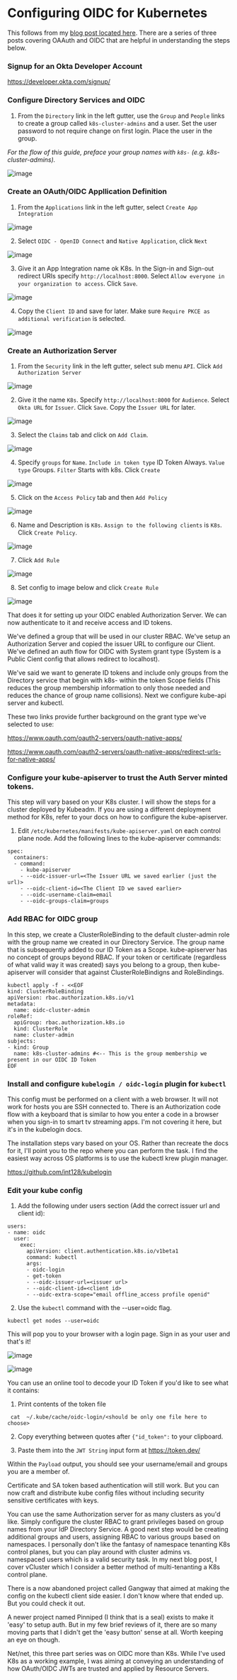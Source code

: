 # Configuring OIDC for Kubernetes


This follows from my [blog post located here](https://vrelevant.net/oidc-devops-and-sre-level-part-3/). There are a series of three posts covering OAAuth and OIDC that are helpful 
in understanding the steps below.

### Signup for an Okta Developer Account

https://developer.okta.com/signup/

### Configure Directory Services and OIDC

1. From the `Directory` link in the left gutter, use the `Group` and `People` links to create a group called `k8s-cluster-admins` and a user. Set the user password to not require change on first login. Place the user in the group.

_For the flow of this guide, preface your group names with `k8s-` (e.g. k8s-cluster-admins)._

![image](https://user-images.githubusercontent.com/45366367/232320134-f70a913d-5eb6-4251-a0b6-d284d245f2a7.png)

### Create an OAuth/OIDC Appllication Definition

1. From the `Applications` link in the left gutter, select `Create App Integration`

![image](https://user-images.githubusercontent.com/45366367/232320740-4d5780df-5ffa-482c-a5fd-542fefb1fcbb.png)

2. Select `OIDC - OpenID Connect` and `Native Application`, click `Next`

![image](https://user-images.githubusercontent.com/45366367/232320814-ea9b763a-71a7-485b-8b6c-d2351de850cb.png)

3. Give it an App Integration name ok K8s. In the Sign-in and Sign-out redirect URIs specify `http://localhost:8000`. Select `Allow everyone in your organization to access`. Click `Save`.

![image](https://user-images.githubusercontent.com/45366367/232321245-279a46f1-bc6d-4923-a7d5-b2ed89d9b693.png)

4. Copy the `Client ID` and save for later. Make sure `Require PKCE as additional verification` is selected.

![image](https://user-images.githubusercontent.com/45366367/232321348-b3da067e-3f58-4baf-8da6-6d573ae7c591.png)

### Create an Authorization Server

1. From the `Security` link in the left gutter, select sub menu `API`. Click `Add Authorization Server`

![image](https://user-images.githubusercontent.com/45366367/232321528-ed786930-ae62-41ae-bf6a-981fa1afbce9.png)

2. Give it the name `K8s`. Specify `http://localhost:8000` for `Audience`. Select `Okta URL` for `Issuer`. Click `Save`. 
Copy the `Issuer URL` for later.

![image](https://user-images.githubusercontent.com/45366367/232322126-e3278d1b-d255-4213-8034-e3d4a39be62c.png)

3. Select the `Claims` tab and click on `Add Claim`.

![image](https://user-images.githubusercontent.com/45366367/232322328-3a2d4e3e-c145-495b-8f14-0fccf70c6b16.png)

4. Specify `groups` for `Name`. `Include in token type` ID Token Always. `Value type` Groups. `Filter` Starts with k8s. Click `Create`

![image](https://user-images.githubusercontent.com/45366367/232322614-473a1fe8-d5f9-4f4a-930c-a58fc2fc3e9c.png)

5. Click on the `Access Policy` tab and then `Add Policy`

![image](https://user-images.githubusercontent.com/45366367/232322863-365a55b3-86b9-47cd-9786-82fea6d1ac78.png)

6. Name and Description is `K8s`. `Assign to the following clients` is `K8s`. Click `Create Policy`.

![image](https://user-images.githubusercontent.com/45366367/232323076-3e218ed8-c389-4905-897c-5dcbbe5332ac.png)

7. Click `Add Rule`

![image](https://user-images.githubusercontent.com/45366367/232323133-3a820b71-c845-45c1-b7b3-4c83a9240995.png)

8. Set config to image below and click `Create Rule`

![image](https://user-images.githubusercontent.com/45366367/232323322-e35e8a69-7b6b-4965-9dde-1fa897908374.png)

That does it for setting up your OIDC enabled Authorization Server. We can now authenticate to it and receive access and ID tokens.

We've defined a group that will be used in our cluster RBAC. We've setup an Authorization Server and copied the issuer URL to configure our Client. We've defined an auth flow for OIDC with System grant type (System is a Public Cient config that allows redirect to localhost). 

We've said we want to generate ID tokens and include only groups from the Directory service that begin with k8s- within the token Scope fields (This reduces the group membership information to only those needed and reduces the chance of group name collisions). Next we configure kube-api server and kubectl.

These two links provide further background on the grant type we've selected to use:

https://www.oauth.com/oauth2-servers/oauth-native-apps/

https://www.oauth.com/oauth2-servers/oauth-native-apps/redirect-urls-for-native-apps/

### Configure your kube-apiserver to trust the Auth Server minted tokens.

This step will vary based on your K8s cluster. I will show the steps for a cluster deployed by Kubeadm. If you are using a different 
deployment method for K8s, refer to your docs on how to configure the kube-apiserver.

1. Edit `/etc/kubernetes/manifests/kube-apiserver.yaml` on each control plane node. Add the following lines to the kube-apiserver commands:

```console
spec:
  containers:
  - command:
    - kube-apiserver
    - --oidc-issuer-url=<The Issuer URL we saved earlier (just the url)>
    - --oidc-client-id=<The Client ID we saved earlier>
    - --oidc-username-claim=email
    - --oidc-groups-claim=groups
``` 

### Add RBAC for OIDC group

In this step, we create a ClusterRoleBinding to the default cluster-admin role with the group name we created in our Directory Service. The group name that is subsequently added to our ID Token as a Scope. kube-apiserver has no concept of groups beyond RBAC. If your token or certificate (regardless of what valid way it was created) says you belong to a group, then kube-apiserver will consider that against ClusterRoleBindigns and RoleBindings. 

```console
kubectl apply -f - <<EOF
kind: ClusterRoleBinding
apiVersion: rbac.authorization.k8s.io/v1
metadata:
  name: oidc-cluster-admin
roleRef:
  apiGroup: rbac.authorization.k8s.io
  kind: ClusterRole
  name: cluster-admin
subjects:
- kind: Group
  name: k8s-cluster-admins #<-- This is the group membership we present in our OIDC ID Token
EOF
```

### Install and configure `kubelogin / oidc-login` plugin for `kubectl`

This config must be performed on a client with a web browser. It will not work for hosts you are SSH connected to. There 
is an Authorization code flow with a keyboard that is similar to how you enter a code in a browser when you sign-in to 
smart tv streaming apps. I'm not covering it here, but it's in the kubelogin docs.


The installation steps vary based on your OS. Rather than recreate the docs for it, I'll point you to the 
repo where you can perform the task. I find the easiest way across OS platforms is to use the kubectl krew 
plugin manager.

https://github.com/int128/kubelogin

### Edit your kube config 

1. Add the following under users section (Add the correct issuer url and client id):

```console
users:
- name: oidc
  user:
    exec:
      apiVersion: client.authentication.k8s.io/v1beta1
      command: kubectl
      args:
      - oidc-login
      - get-token
      - --oidc-issuer-url=<issuer url>
      - --oidc-client-id=<client id>
      - --oidc-extra-scope="email offline_access profile openid"
```

2. Use the `kubectl` command with the --user=oidc flag.

```
kubectl get nodes --user=oidc
```

This will pop you to your browser with a login page. Sign in as your user and that's it!

![image](https://user-images.githubusercontent.com/45366367/232607011-86fd182f-079b-4612-98c8-a98b7c18e301.png)

![image](https://user-images.githubusercontent.com/45366367/232607102-fa6fb9f4-05b1-4348-80a5-a8997e44ffe4.png)

You can use an online tool to decode your ID Token if you'd like to see what it contains:

1. Print contents of the token file

```console
 cat  ~/.kube/cache/oidc-login/<should be only one file here to choose>
```

2. Copy everything between quotes after `{"id_token":` to your clipboard.

3. Paste them into the `JWT String` input form at https://token.dev/

Within the `Payload` output, you should see your username/email and groups you are a member of.

Certificate and SA token based authentication will still work. But you can now craft and distribute kube config files without including security sensitive certificates with keys.

You can use the same Authorization server for as many clusters as you'd like. Simply configure the cluster RBAC to grant 
privileges based on group names from your IdP Directory Service. A good next step would be creating additional groups and users, assigning RBAC to various groups based on namespaces. I personally don't like the fantasy of namespace tenanting K8s control planes, but you can play around with cluster admins vs. namespaced users which is a valid security task. In my next blog post, I cover vCluster which I consider a better method of multi-tenanting a K8s control plane.

There is a now abandoned project called Gangway that aimed at making the config on the kubectl client side easier. I don't know where that ended up. But you could check it out.

A newer project named Pinniped (I think that is a seal) exists to make it 'easy' to setup auth. But in my few brief reviews of it, there are so many moving parts that I didn't get the 'easy button' sense at all. Worth keeping an eye on though.

Net/net, this three part series was on OIDC more than K8s. While I've used K8s as a working example, I was aiming at conveying an understanding of how OAuth/OIDC JWTs are trusted and applied by Resource Servers.
